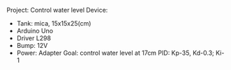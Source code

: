 Project: Control water level
Device: 
- Tank: mica, 15x15x25(cm)
- Arduino Uno
- Driver L298
- Bump: 12V
- Power: Adapter
Goal: control water level at 17cm
PID: Kp-35, Kd-0.3; Ki-1
